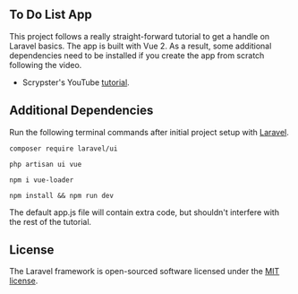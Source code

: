 
## To Do List App

This project follows a really straight-forward tutorial to get a handle on Laravel basics. The app is built with Vue 2. As a result, some additional dependencies need to be installed if you create the app from scratch following the video.

- Scrypster's YouTube [tutorial](https://www.youtube.com/watch?v=UHSipe7pSac).

## Additional Dependencies

Run the following terminal commands after initial project setup with [Laravel](https://laravel.com/docs/9.x/installation).

```
composer require laravel/ui
```
```
php artisan ui vue
```
```
npm i vue-loader
```
```
npm install && npm run dev
```

The default app.js file will contain extra code, but shouldn't interfere with the rest of the tutorial. 

## License

The Laravel framework is open-sourced software licensed under the [MIT license](https://opensource.org/licenses/MIT).
